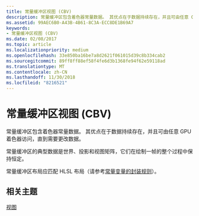 ```yaml
---
title: 常量缓冲区视图 (CBV)
description: 常量缓冲区包含着色器常量数据。 其优点在于数据持续存在，并且可由任意 GPU 着色器访问，直到需要更改数据。
ms.assetid: 99AEC6B0-A43B-4B61-8C3A-ECC8DE1B69A7
keywords:
- 常量缓冲区视图 (CBV)
ms.date: 02/08/2017
ms.topic: article
ms.localizationpriority: medium
ms.openlocfilehash: 33e850ba16be7a8d2621f061015d39c8b334cab2
ms.sourcegitcommit: 89ff8ff88ef58f4fe6d3b1368fe94f62e59118ad
ms.translationtype: MT
ms.contentlocale: zh-CN
ms.lasthandoff: 11/30/2018
ms.locfileid: "8216521"
---
```

# <a name="constant-buffer-view-cbv"></a>常量缓冲区视图 (CBV)


常量缓冲区包含着色器常量数据。 其优点在于数据持续存在，并且可由任意 GPU 着色器访问，直到需要更改数据。

常量缓冲区的典型数据是世界、投影和视图矩阵，它们在绘制一帧的整个过程中保持恒定。

常量缓冲区布局应匹配 HLSL 布局（请参考[常量变量的封装规则](https://msdn.microsoft.com/library/windows/desktop/bb509632.aspx)）。

## <a name="span-idrelated-topicsspanrelated-topics"></a><span id="related-topics"></span>相关主题


[视图](views.md)

 

 





